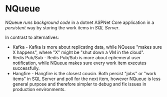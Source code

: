 # NQueue
NQueue *runs background code* in a dotnet ASPNet Core application in a *persistent* way by storing the work items in *SQL Server*.

In contrast to alternatives:
* Kafka - Kafka is more about replicating data, while NQueue "makes sure X happens", where "X" might be "shut down a VM in the cloud".
* Redis Pub/Sub - Redis Pub/Sub is more about ephemeral user notification, while NQueue makes sure every work item executes successfully.
* Hangfire - Hangfire is the closest cousin.  Both persist "jobs" or "work items" in SQL Server and poll for the next item, however NQueue is less general purpose and therefore simpler to debug and fix issues in production environments.
 